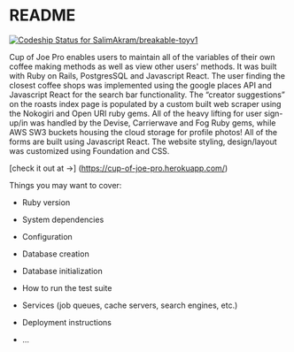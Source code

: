# README

[![Codeship Status for SalimAkram/breakable-toyv1](https://app.codeship.com/projects/4665a194-57e9-4f5f-a26c-4a0a01b21a61/status?branch=master)](https://app.codeship.com/projects/415497)

Cup of Joe Pro enables users to maintain all of the variables of their own coffee making methods as well as view other users' methods. It was built with Ruby on Rails, PostgresSQL and Javascript React. The user finding the closest coffee shops was implemented using the google places API and Javascript React for the search bar functionality. The “creator suggestions” on the roasts index page is populated by a custom built web scraper using the Nokogiri and Open URI ruby gems. All of the heavy lifting for user sign-up/in was handled by the Devise, Carrierwave and Fog Ruby gems, while AWS SW3 buckets housing the cloud storage for profile photos! All of the forms are built using Javascript React. The website styling, design/layout was customized using Foundation and CSS.

[check it out at ->] (https://cup-of-joe-pro.herokuapp.com/)

Things you may want to cover:

* Ruby version

* System dependencies

* Configuration

* Database creation

* Database initialization

* How to run the test suite

* Services (job queues, cache servers, search engines, etc.)

* Deployment instructions

* ...
